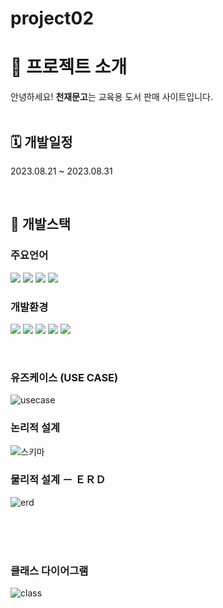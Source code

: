 # project02

# 📂 프로젝트 소개 

안녕하세요! **천재문고**는 교육용 도서 판매 사이트입니다.
 <br/> <br/>

## 🗓 개발일정
2023.08.21 ~ 2023.08.31

<br/>

##  🔨 개발스택

### 주요언어
<img  src="https://img.shields.io/badge/java-007396?style=for-the-badge&logo=java&logoColor=white"> <img  src="https://img.shields.io/badge/html5-E34F26?style=for-the-badge&logo=html5&logoColor=white">
<img  src="https://img.shields.io/badge/css-1572B6?style=for-the-badge&logo=css3&logoColor=white">
<img  src="https://img.shields.io/badge/javascript-F7DF1E?style=for-the-badge&logo=javascript&logoColor=black">




### 개발환경
<img  src="https://img.shields.io/badge/apache tomcat-F8DC75?style=for-the-badge&logo=apachetomcat&logoColor=white"> <img  src="https://img.shields.io/badge/github-181717?style=for-the-badge&logo=github&logoColor=white">
<img  src="https://img.shields.io/badge/git-F05032?style=for-the-badge&logo=git&logoColor=white">
<img  src="https://img.shields.io/badge/intellijidea-6A5FBB?style=for-the-badge&logo=intellijidea&logoColor=white"> <img  src="https://img.shields.io/badge/mariaDB-003545?style=for-the-badge&logo=mariaDB&logoColor=white">  


<br/>




### 유즈케이스 (USE CASE)
![usecase](https://github.com/juncheol08/project02/assets/123594054/db17185b-8ba4-4fb0-89af-a7a6b3abd895)


### 논리적 설계
![스키마](https://github.com/juncheol08/project02/assets/123594054/cec22f0f-3dc6-4e3c-b2a7-42399c2ebc31)

### 물리적 설계 － ＥＲＤ
![erd](https://github.com/juncheol08/project02/assets/123594054/25d92c3b-b1e7-4d5f-b54f-33ac736eb6f0)

<br/>
<br/>
<br/>

### 클래스 다이어그램
![class](https://github.com/juncheol08/project02/assets/123594054/58db9b83-bad9-417d-a045-22e18b377dad)
<br/>
<br/>
